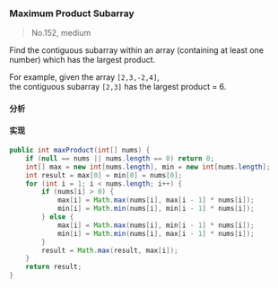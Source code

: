 ### Maximum Product Subarray

> No.152, medium

Find the contiguous subarray within an array (containing at least one number) which has the largest product.

For example, given the array `[2,3,-2,4]`,  
the contiguous subarray `[2,3]` has the largest product = 6.

#### 分析

#### 实现

```java
public int maxProduct(int[] nums) {
    if (null == nums || nums.length == 0) return 0;
    int[] max = new int[nums.length], min = new int[nums.length];
    int result = max[0] = min[0] = nums[0];
    for (int i = 1; i < nums.length; i++) {
        if (nums[i] > 0) {
            max[i] = Math.max(nums[i], max[i - 1] * nums[i]);
            min[i] = Math.min(nums[i], min[i - 1] * nums[i]);
        } else {
            max[i] = Math.max(nums[i], min[i - 1] * nums[i]);
            min[i] = Math.min(nums[i], max[i - 1] * nums[i]);
        }
        result = Math.max(result, max[i]);
    }
    return result;
}
```
